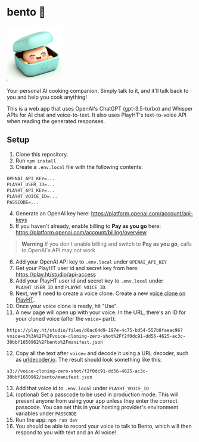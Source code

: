 # bento 🍱

<img src='static/favicon.jpg' height='150'></h1>

Your personal AI cooking companion. Simply talk to it, and it'll talk back to you and help you cook anything!

This is a web app that uses OpenAI's ChatGPT (gpt-3.5-turbo) and Whisper APIs for AI chat and voice-to-text. It also uses PlayHT's text-to-voice API when reading the generated responses.

## Setup

1. Clone this repository.
2. Run `npm install`
1. Create a `.env.local` file with the following contents:
```
OPENAI_API_KEY=...
PLAYHT_USER_ID=...
PLAYHT_API_KEY=...
PLAYHT_VOICE_ID=...
PASSCODE=...
```
4. Generate an OpenAI key here: https://platform.openai.com/account/api-keys
2. If you haven't already, enable billing to **Pay as you go** here: https://platform.openai.com/account/billing/overview

> **Warning**
> If you don't enable billing and switch to **Pay as you go**, calls to OpenAI's API may not work.

6. Add your OpenAI API key to `.env.local` under `OPENAI_API_KEY`
4. Get your PlayHT user id and secret key from here: https://play.ht/studio/api-access
5. Add your PlayHT user id and secret key to `.env.local` under `PLAYHT_USER_ID` and `PLAYHT_VOICE_ID`.
6. Next, we'll need to create a voice clone. Create a new [voice clone on PlayHT](https://play.ht/studio/voice-cloning).
7. Once your voice clone is ready, hit "Use".
8. A new page will open up with your voice. In the URL, there's an ID for your cloned voice (after the `voice=` part):

```
https://play.ht/studio/files/d0ac64d9-197e-4c75-bd54-557b8faeac96?voice=s3%3A%2F%2Fvoice-cloning-zero-shot%2Ff2f0dc91-dd56-4625-ac3c-30bbf1650962%2Fbento%2Fmanifest.json
```
12. Copy all the text after `voice=` and decode it using a URL decoder, such as [urldecoder.io](https://www.urldecoder.io/). The result should look something like this:
```
s3://voice-cloning-zero-shot/f2f0dc91-dd56-4625-ac3c-30bbf1650962/bento/manifest.json
```
13. Add that voice id to `.env.local` under `PLAYHT_VOICE_ID`
11. (optional) Set a passcode to be used in production mode. This will prevent anyone from using your app unless they enter the correct passcode. You can set this in your hosting provider's environment variables under `PASSCODE`
12. Run the app: `npm run dev`
13. You should be able to record your voice to talk to Bento, which will then respond to you with text and an AI voice!